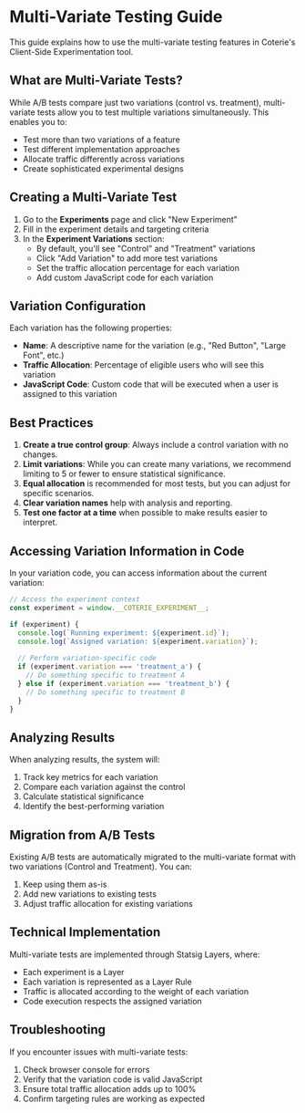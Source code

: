 # Multi-Variate Testing Guide

This guide explains how to use the multi-variate testing features in Coterie's Client-Side Experimentation tool.

## What are Multi-Variate Tests?

While A/B tests compare just two variations (control vs. treatment), multi-variate tests allow you to test multiple variations simultaneously. This enables you to:

- Test more than two variations of a feature
- Test different implementation approaches
- Allocate traffic differently across variations
- Create sophisticated experimental designs

## Creating a Multi-Variate Test

1. Go to the **Experiments** page and click "New Experiment"
2. Fill in the experiment details and targeting criteria
3. In the **Experiment Variations** section:
   - By default, you'll see "Control" and "Treatment" variations
   - Click "Add Variation" to add more test variations
   - Set the traffic allocation percentage for each variation
   - Add custom JavaScript code for each variation

## Variation Configuration

Each variation has the following properties:

- **Name**: A descriptive name for the variation (e.g., "Red Button", "Large Font", etc.)
- **Traffic Allocation**: Percentage of eligible users who will see this variation
- **JavaScript Code**: Custom code that will be executed when a user is assigned to this variation

## Best Practices

1. **Create a true control group**: Always include a control variation with no changes.
2. **Limit variations**: While you can create many variations, we recommend limiting to 5 or fewer to ensure statistical significance.
3. **Equal allocation** is recommended for most tests, but you can adjust for specific scenarios.
4. **Clear variation names** help with analysis and reporting.
5. **Test one factor at a time** when possible to make results easier to interpret.

## Accessing Variation Information in Code

In your variation code, you can access information about the current variation:

```javascript
// Access the experiment context
const experiment = window.__COTERIE_EXPERIMENT__;

if (experiment) {
  console.log(`Running experiment: ${experiment.id}`);
  console.log(`Assigned variation: ${experiment.variation}`);
  
  // Perform variation-specific code
  if (experiment.variation === 'treatment_a') {
    // Do something specific to treatment A
  } else if (experiment.variation === 'treatment_b') {
    // Do something specific to treatment B
  }
}
```

## Analyzing Results

When analyzing results, the system will:

1. Track key metrics for each variation
2. Compare each variation against the control
3. Calculate statistical significance
4. Identify the best-performing variation

## Migration from A/B Tests

Existing A/B tests are automatically migrated to the multi-variate format with two variations (Control and Treatment). You can:

1. Keep using them as-is
2. Add new variations to existing tests
3. Adjust traffic allocation for existing variations

## Technical Implementation

Multi-variate tests are implemented through Statsig Layers, where:

- Each experiment is a Layer
- Each variation is represented as a Layer Rule
- Traffic is allocated according to the weight of each variation
- Code execution respects the assigned variation

## Troubleshooting

If you encounter issues with multi-variate tests:

1. Check browser console for errors
2. Verify that the variation code is valid JavaScript
3. Ensure total traffic allocation adds up to 100%
4. Confirm targeting rules are working as expected